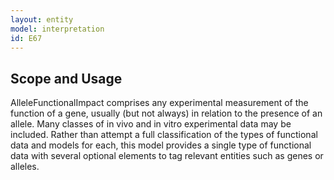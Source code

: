 ```yaml
---
layout: entity
model: interpretation
id: E67
---
```


Scope and Usage
---------------

AlleleFunctionalImpact comprises any experimental measurement of the function of a gene, usually (but not always) in relation to the presence of an allele.   Many classes of in vivo and in vitro experimental data may be included.  Rather than attempt a full classification of the types of functional data and models for each, this model provides a single type of functional data with several optional elements to tag relevant entities such as genes or alleles.
